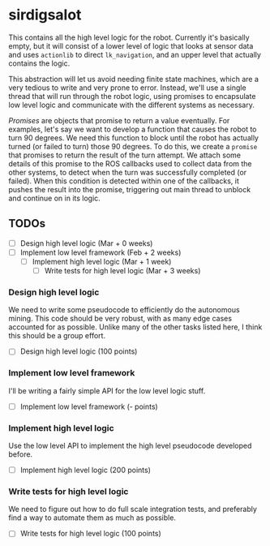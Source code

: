 # sirdigsalot
This contains all the high level logic for the robot.
Currently it's basically empty, but it will consist of a lower level of logic that looks at sensor data and uses `actionlib` to direct `lk_navigation`, and an upper level that actually contains the logic.

This abstraction will let us avoid needing finite state machines, which are a very tedious to write and very prone to error.
Instead, we'll use a single thread that will run through the robot logic, using promises to encapsulate low level logic and communicate with the different systems as necessary.

_Promises_ are objects that promise to return a value eventually.
For examples, let's say we want to develop a function that causes the robot to turn 90 degrees.
We need this function to block until the robot has actually turned (or failed to turn) those 90 degrees.
To do this, we create a `promise` that promises to return the result of the turn attempt.
We attach some details of this promise to the ROS callbacks used to collect data from the other systems, to detect when the turn was successfully completed (or failed).
When this condition is detected within one of the callbacks, it pushes the result into the promise, triggering out main thread to unblock and continue on in its logic.

## TODOs
- [ ] Design high level logic (Mar + 0 weeks)
- [ ] Implement low level framework (Feb + 2 weeks)
  - [ ] Implement high level logic (Mar + 1 week)
    - [ ] Write tests for high level logic (Mar + 3 weeks)

### Design high level logic
We need to write some pseudocode to efficiently do the autonomous mining.
This code should be very robust, with as many edge cases accounted for as possible.
Unlike many of the other tasks listed here, I think this should be a group effort.

- [ ] Design high level logic (100 points)

### Implement low level framework
I'll be writing a fairly simple API for the low level logic stuff.

- [ ] Implement low level framework (- points)

### Implement high level logic
Use the low level API to implement the high level pseudocode developed before.

- [ ] Implement high level logic (200 points)

### Write tests for high level logic
We need to figure out how to do full scale integration tests, and preferably find a way to automate them as much as possible.

- [ ] Write tests for high level logic (100 points)
